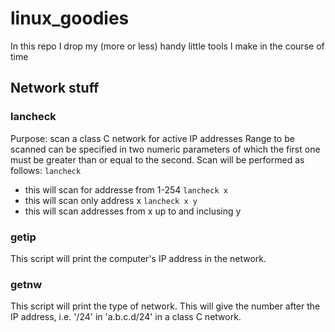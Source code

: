 # linux_goodies
In this repo I drop my (more or less) handy little tools I make in the course of time

## Network stuff

### lancheck
Purpose: scan a class C network for active IP addresses
Range to be scanned can be specified in two numeric parameters of which the first one must be greater than or equal to the second. Scan will be performed as follows:
`lancheck`
 - this will scan for addresse from 1-254
`lancheck x`
 - this will scan only address x
`lancheck x y`
 - this will scan addresses from x up to and inclusing y

### getip
This script will print the computer's IP address in the network.

### getnw
This script will print the type of network. This will give the number after the IP address, i.e. '/24' in 'a.b.c.d/24' in a class C network.
